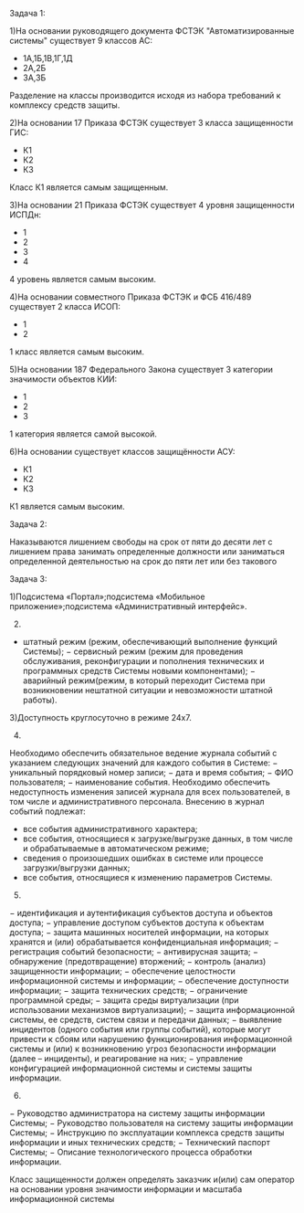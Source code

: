 Задача 1:

1)На основании руководящего документа ФСТЭК "Автоматизированные системы" существует 9 классов АС:
- 1А,1Б,1В,1Г,1Д
- 2А,2Б
- 3А,3Б

Разделение на классы производится исходя из набора требований к комплексу средств защиты.


2)На основании 17 Приказа ФСТЭК существует 3 класса защищенности ГИС:
- К1
- К2
- К3

Класс К1 является самым защищенным.


3)На основании 21 Приказа ФСТЭК существует 4 уровня защищенности ИСПДн:
- 1
- 2
- 3
- 4

4 уровень является самым высоким.


4)На основании совместного Приказа ФСТЭК и ФСБ 416/489 существует 2 класса ИСОП:
- 1
- 2


1 класс является самым высоким.


5)На основании 187 Федерального Закона существует 3 категории значимости объектов КИИ:
- 1
- 2
- 3

1 категория является самой высокой.


6)На основании  существует классов защищённости АСУ:
- К1
- К2
- К3

К1 является самым высоким.




Задача 2:

Наказываются лишением свободы на срок от пяти до десяти лет с лишением права занимать определенные должности или заниматься определенной деятельностью на срок до пяти лет или без такового



Задача 3:

1)Подсистема «Портал»;подсистема «Мобильное приложение»;подсистема «Административный интерфейс».

2)
- штатный режим (режим, обеспечивающий выполнение функций Системы);
−	сервисный режим (режим для проведения обслуживания, реконфигурации и пополнения технических и программных средств Системы новыми компонентами);
−	аварийный режим(режим, в который переходит Система при возникновении нештатной ситуации и невозможности штатной работы).

3)Доступность круглосуточно в режиме 24х7.

4)
Необходимо обеспечить обязательное ведение журнала событий с указанием следующих значений для каждого события  в Системе:
−	уникальный порядковый номер записи;
−	дата и время события;
−	ФИО пользователя;
−	наименование события.
Необходимо обеспечить недоступность изменения записей журнала для всех пользователей, в том числе и административного персонала.
Внесению в журнал событий подлежат:
-	все события административного характера;
-	все события, относящиеся к загрузке/выгрузке данных, в том числе и обрабатываемые в автоматическом режиме;
-	сведения о произошедших ошибках в системе или процессе загрузки/выгрузки данных;
-	все события, относящиеся к изменению параметров Системы.

5)
−	идентификация и аутентификация субъектов доступа и объектов доступа;
−	управление доступом субъектов доступа к объектам доступа;
−	защита машинных носителей информации, на которых хранятся и (или) обрабатывается конфиденциальная информация;
−	регистрация событий безопасности;
−	антивирусная защита;
−	обнаружение (предотвращение) вторжений;
−	контроль (анализ) защищенности информации;
−	обеспечение целостности информационной системы и информации; 
−	обеспечение доступности информации;
−	защита технических средств;
−	ограничение программной среды;
−	защита среды виртуализации (при использовании механизмов виртуализации);
−	защита информационной системы, ее средств, систем связи и передачи данных;
−	выявление инцидентов (одного события или группы событий), которые могут привести к сбоям или нарушению функционирования информационной системы и (или) к возникновению угроз безопасности информации (далее – инциденты), и реагирование на них;
−	управление конфигурацией информационной системы и системы защиты информации.

6)
−	Руководство администратора на систему защиты информации Системы;
−	Руководство пользователя на систему защиты информации Системы;
−	Инструкцию по эксплуатации комплекса средств защиты информации и иных технических средств;
−	Технический паспорт Системы;
−	Описание технологического процесса обработки информации.

Класс защищенности должен определять заказчик и(или) сам оператор на основании уровня значимости информации и масштаба информационной системы










